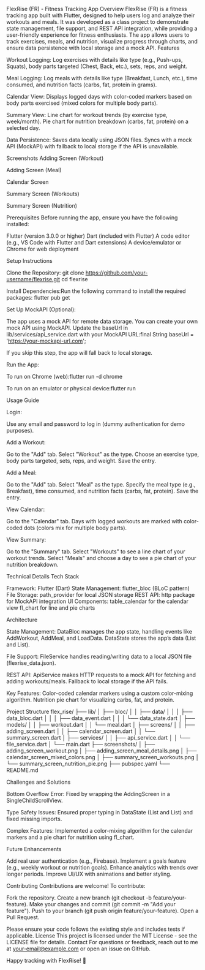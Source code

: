 FlexRise (FR) - Fitness Tracking App
Overview
FlexRise (FR) is a fitness tracking app built with Flutter, designed to help users log and analyze their workouts and meals. It was developed as a class project to demonstrate state management, file support, and REST API integration, while providing a user-friendly experience for fitness enthusiasts. The app allows users to track exercises, meals, and nutrition, visualize progress through charts, and ensure data persistence with local storage and a mock API.
Features

Workout Logging:
Log exercises with details like type (e.g., Push-ups, Squats), body parts targeted (Chest, Back, etc.), sets, reps, and weight.


Meal Logging:
Log meals with details like type (Breakfast, Lunch, etc.), time consumed, and nutrition facts (carbs, fat, protein in grams).


Calendar View:
Displays logged days with color-coded markers based on body parts exercised (mixed colors for multiple body parts).


Summary View:
Line chart for workout trends (by exercise type, week/month).
Pie chart for nutrition breakdown (carbs, fat, protein) on a selected day.


Data Persistence:
Saves data locally using JSON files.
Syncs with a mock API (MockAPI) with fallback to local storage if the API is unavailable.



Screenshots
Adding Screen (Workout)

Adding Screen (Meal)

Calendar Screen

Summary Screen (Workouts)

Summary Screen (Nutrition)

Prerequisites
Before running the app, ensure you have the following installed:

Flutter (version 3.0.0 or higher)
Dart (included with Flutter)
A code editor (e.g., VS Code with Flutter and Dart extensions)
A device/emulator or Chrome for web deployment

Setup Instructions

Clone the Repository:
git clone https://github.com/your-username/flexrise.git
cd flexrise


Install Dependencies:Run the following command to install the required packages:
flutter pub get


Set Up MockAPI (Optional):

The app uses a mock API for remote data storage. You can create your own mock API using MockAPI.
Update the baseUrl in lib/services/api_service.dart with your MockAPI URL:final String baseUrl = 'https://your-mockapi-url.com';


If you skip this step, the app will fall back to local storage.


Run the App:

To run on Chrome (web):flutter run -d chrome


To run on an emulator or physical device:flutter run





Usage Guide

Login:

Use any email and password to log in (dummy authentication for demo purposes).


Add a Workout:

Go to the "Add" tab.
Select "Workout" as the type.
Choose an exercise type, body parts targeted, sets, reps, and weight.
Save the entry.


Add a Meal:

Go to the "Add" tab.
Select "Meal" as the type.
Specify the meal type (e.g., Breakfast), time consumed, and nutrition facts (carbs, fat, protein).
Save the entry.


View Calendar:

Go to the "Calendar" tab.
Days with logged workouts are marked with color-coded dots (colors mix for multiple body parts).


View Summary:

Go to the "Summary" tab.
Select "Workouts" to see a line chart of your workout trends.
Select "Meals" and choose a day to see a pie chart of your nutrition breakdown.



Technical Details
Tech Stack

Framework: Flutter (Dart)
State Management: flutter_bloc (BLoC pattern)
File Storage: path_provider for local JSON storage
REST API: http package for MockAPI integration
UI Components:
table_calendar for the calendar view
fl_chart for line and pie charts



Architecture

State Management:
DataBloc manages the app state, handling events like AddWorkout, AddMeal, and LoadData.
DataState stores the app’s data (List<Workout> and List<Meal>).


File Support:
FileService handles reading/writing data to a local JSON file (flexrise_data.json).


REST API:
ApiService makes HTTP requests to a mock API for fetching and adding workouts/meals.
Fallback to local storage if the API fails.


Key Features:
Color-coded calendar markers using a custom color-mixing algorithm.
Nutrition pie chart for visualizing carbs, fat, and protein.



Project Structure
flex_rise/
├── lib/
│   ├── bloc/
│   │   ├── data/
│   │   │   ├── data_bloc.dart
│   │   │   ├── data_event.dart
│   │   │   └── data_state.dart
│   ├── models/
│   │   ├── workout.dart
│   │   └── meal.dart
│   ├── screens/
│   │   ├── adding_screen.dart
│   │   ├── calendar_screen.dart
│   │   └── summary_screen.dart
│   ├── services/
│   │   ├── api_service.dart
│   │   └── file_service.dart
│   └── main.dart
├── screenshots/
│   ├── adding_screen_workout.png
│   ├── adding_screen_meal_details.png
│   ├── calendar_screen_mixed_colors.png
│   ├── summary_screen_workouts.png
│   └── summary_screen_nutrition_pie.png
├── pubspec.yaml
└── README.md

Challenges and Solutions

Bottom Overflow Error:
Fixed by wrapping the AddingScreen in a SingleChildScrollView.


Type Safety Issues:
Ensured proper typing in DataState (List<Workout> and List<Meal>) and fixed missing imports.


Complex Features:
Implemented a color-mixing algorithm for the calendar markers and a pie chart for nutrition using fl_chart.



Future Enhancements

Add real user authentication (e.g., Firebase).
Implement a goals feature (e.g., weekly workout or nutrition goals).
Enhance analytics with trends over longer periods.
Improve UI/UX with animations and better styling.

Contributing
Contributions are welcome! To contribute:

Fork the repository.
Create a new branch (git checkout -b feature/your-feature).
Make your changes and commit (git commit -m "Add your feature").
Push to your branch (git push origin feature/your-feature).
Open a Pull Request.

Please ensure your code follows the existing style and includes tests if applicable.
License
This project is licensed under the MIT License - see the LICENSE file for details.
Contact
For questions or feedback, reach out to me at your-email@example.com or open an issue on GitHub.

Happy tracking with FlexRise! 💪
